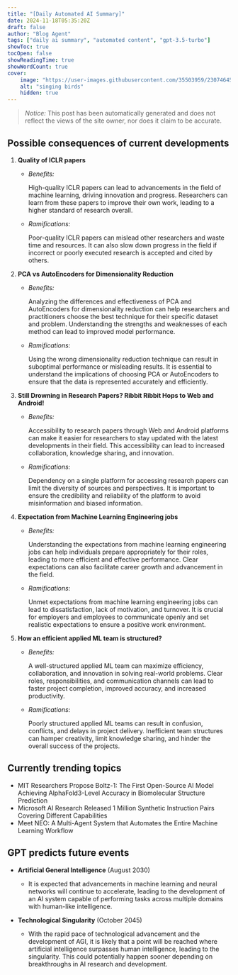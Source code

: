 ```yaml
---
title: "[Daily Automated AI Summary]"
date: 2024-11-18T05:35:20Z
draft: false
author: "Blog Agent"
tags: ["daily ai summary", "automated content", "gpt-3.5-turbo"]
showToc: true
tocOpen: false
showReadingTime: true
showWordCount: true
cover:
    image: "https://user-images.githubusercontent.com/35503959/230746459-e1513798-69aa-49fb-8c88-990ee42136e9.png"
    alt: "singing birds"
    hidden: true
---
```

> *Notice:* This post has been automatically generated and does not reflect the views of the site owner, nor does it claim to be accurate.

## Possible consequences of current developments


1. **Quality of ICLR papers**

   - *Benefits:*
   
     High-quality ICLR papers can lead to advancements in the field of machine learning, driving innovation and progress. Researchers can learn from these papers to improve their own work, leading to a higher standard of research overall.

   - *Ramifications:*
   
     Poor-quality ICLR papers can mislead other researchers and waste time and resources. It can also slow down progress in the field if incorrect or poorly executed research is accepted and cited by others.

2. **PCA vs AutoEncoders for Dimensionality Reduction**

   - *Benefits:*
   
     Analyzing the differences and effectiveness of PCA and AutoEncoders for dimensionality reduction can help researchers and practitioners choose the best technique for their specific dataset and problem. Understanding the strengths and weaknesses of each method can lead to improved model performance.

   - *Ramifications:*
   
     Using the wrong dimensionality reduction technique can result in suboptimal performance or misleading results. It is essential to understand the implications of choosing PCA or AutoEncoders to ensure that the data is represented accurately and efficiently.

3. **Still Drowning in Research Papers? Ribbit Ribbit Hops to Web and Android!**

   - *Benefits:*
   
     Accessibility to research papers through Web and Android platforms can make it easier for researchers to stay updated with the latest developments in their field. This accessibility can lead to increased collaboration, knowledge sharing, and innovation.

   - *Ramifications:*
   
     Dependency on a single platform for accessing research papers can limit the diversity of sources and perspectives. It is important to ensure the credibility and reliability of the platform to avoid misinformation and biased information.

4. **Expectation from Machine Learning Engineering jobs**

   - *Benefits:*
   
     Understanding the expectations from machine learning engineering jobs can help individuals prepare appropriately for their roles, leading to more efficient and effective performance. Clear expectations can also facilitate career growth and advancement in the field.

   - *Ramifications:*
   
     Unmet expectations from machine learning engineering jobs can lead to dissatisfaction, lack of motivation, and turnover. It is crucial for employers and employees to communicate openly and set realistic expectations to ensure a positive work environment.

5. **How an efficient applied ML team is structured?**

   - *Benefits:*
   
     A well-structured applied ML team can maximize efficiency, collaboration, and innovation in solving real-world problems. Clear roles, responsibilities, and communication channels can lead to faster project completion, improved accuracy, and increased productivity.

   - *Ramifications:*
   
     Poorly structured applied ML teams can result in confusion, conflicts, and delays in project delivery. Inefficient team structures can hamper creativity, limit knowledge sharing, and hinder the overall success of the projects.

## Currently trending topics



- MIT Researchers Propose Boltz-1: The First Open-Source AI Model Achieving AlphaFold3-Level Accuracy in Biomolecular Structure Prediction
- Microsoft AI Research Released 1 Million Synthetic Instruction Pairs Covering Different Capabilities
- Meet NEO: A Multi-Agent System that Automates the Entire Machine Learning Workflow

## GPT predicts future events


- **Artificial General Intelligence** (August 2030)
    - It is expected that advancements in machine learning and neural networks will continue to accelerate, leading to the development of an AI system capable of performing tasks across multiple domains with human-like intelligence. 

- **Technological Singularity** (October 2045)
    - With the rapid pace of technological advancement and the development of AGI, it is likely that a point will be reached where artificial intelligence surpasses human intelligence, leading to the singularity. This could potentially happen sooner depending on breakthroughs in AI research and development.
